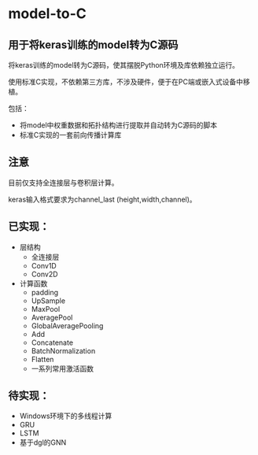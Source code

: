 # model-to-C
## 用于将keras训练的model转为C源码

将keras训练的model转为C源码，使其摆脱Python环境及库依赖独立运行。

使用标准C实现，不依赖第三方库，不涉及硬件，便于在PC端或嵌入式设备中移植。

包括：
- 将model中权重数据和拓扑结构进行提取并自动转为C源码的脚本
- 标准C实现的一套前向传播计算库

## 注意
目前仅支持全连接层与卷积层计算。

keras输入格式要求为channel_last (height,width,channel)。

## 已实现：
- 层结构
  - 全连接层
  - Conv1D
  - Conv2D
- 计算函数
  - padding
  - UpSample
  - MaxPool
  - AveragePool
  - GlobalAveragePooling
  - Add
  - Concatenate
  - BatchNormalization
  - Flatten
  - 一系列常用激活函数

## 待实现：
- Windows环境下的多线程计算
- GRU
- LSTM
- 基于dgl的GNN
